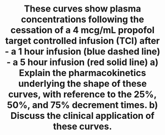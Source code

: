 ---
title: "These curves show plasma concentrations following the cessation of a 4 mcg/mL propofol target controlled infusion (TCI) after - a 1 hour infusion (blue dashed line) - a 5 hour infusion (red solid line) a) Explain the pharmacokinetics underlying the shape of these curves, with reference to the 25%, 50%, and 75% decrement times. b) Discuss the clinical application of these curves."
entityType: SAQ
exam: PEX
college: ANZCA
year: 2024
sitting: B
question: 09
passRate: 15
lo:
- "[[BT_GS 1.12]]"
- "[[BT_GS 1.59]]"
EC_expectedDomains:
- "mechanisms accounting for the shape of the graphs (multi-exponential), and the reasons why the 25% decrement times are very similar, but the 50% and 75% decrement times become progressively more different with a longer infusion"
- "distribution from plasma to peripheral tissues (considering fast and slow compartments, and the time taken for these compartments to equilibrate with plasma)"
- "re-distribution from tissues back to plasma, slowing further decline in plasma concentration"
- "metabolism and excretion"
- "clinical"
- "impact on time to recovery of consciousness (specifying the plasma concentration application – linking the decrement times with clinical anaesthesia at which this was expected to occur, and the corresponding decrement time)"
- "strategies to manage the lengthening decrement times in a longer anaesthetic"
- "in answering part (b), candidates were expected to draw on their clinical experience in formulating a discussion"
EC_extraCredit:
- "more detail"
- "showing understanding of the mathematical principles described by the expression C(p)t = Ae−αt + Be−βt + Ce−γt"
- "understanding the concept of rate constants"
- "patient variability (e.g. elderly); other drugs administered; Ce lags behind Cp (and Ce determines the CNS effect of propofol); TCI models are mathematically derived and may not accurately represent what is happening in vivo"
EC_errorsCommon:
- "Not specifically addressing the different decrement times between the two graphs – this was the major focus of part (a)."
- "Confused or contradictory statements regarding the mechanisms for decline in plasma propofol concentration, and the relative importance of these mechanisms at different stages of the curves."
- "Using imprecise or vague language. The terms “clearance”, “elimination”, “distribution”, “redistribution”, “tri-exponential”, “first-order”, “half-life”, “half-time” were frequently used incorrectly."
- "Candidates frequently used equations or drew compartment models but failed to relate these to the question. No diagrams or equations were required to pass this question. Many candidates who included equations appeared to confuse terms or not understand what they represented."
- "Not understanding that the context sensitive half-time (CSHT) is the same thing as the 50% decrement time."
- "Some candidates wasted time discussing general principles of TCI models or propofol boluses when the question specifically asked about cessation of an infusion."
- "Many candidates spent very little time attempting to answer part (b). 50% of the marks were attributed to the clinical relevance of decrement times and so it was hard to pass the SAQ overall if this section had not been adequately addressed."
- "It was obvious that many candidates had pre-prepared responses for past questions on TCI models. These responses did not address the question that was asked."
---